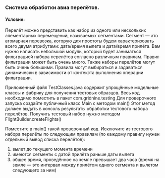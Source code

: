 ### Система обработки авиа перелётов.

#### Условие:

Перелёт можно представить как набор из одного или нескольких элементарных перемещений, называемых 
сегментами. Сегмент — это атомарная перевозка, которую для простоты будем характеризовать всего двумя 
атрибутами: дата/время вылета и дата/время прилёта.
Вам нужно написать небольшой модуль, который будет заниматься фильтрацией набора перелётов согласно 
различным правилам. Правил фильтрации может быть очень много. Также наборы перелётов могут быть очень 
большими. Правила могут выбираться и задаваться динамически в зависимости от контекста выполнения операции фильтрации.

Приложенный файл TestClasses.java содержит упрощённые модельные классы и фабрику для получения тестовых образцов. Весь код необходимо поместить в пакет com.gridnine.testing
Для проверочного запуска создайте публичный класс Main c методом main() Этот метод должен выдать в консоль результаты обработки тестового набора перелётов. Получить тестовый набор нужно методом FlightBuilder.createFlights()


Поместите в main() такой проверочный код. Исключите из тестового набора перелёты по следующим правилам (по каждому правилу нужен отдельный вывод списка перелётов):
1.	вылет до текущего момента времени
2.	имеются сегменты с датой прилёта раньше даты вылета
3.	общее время, проведённое на земле превышает два часа (время на земле — это интервал между прилётом одного сегмента и вылетом следующего за ним)
